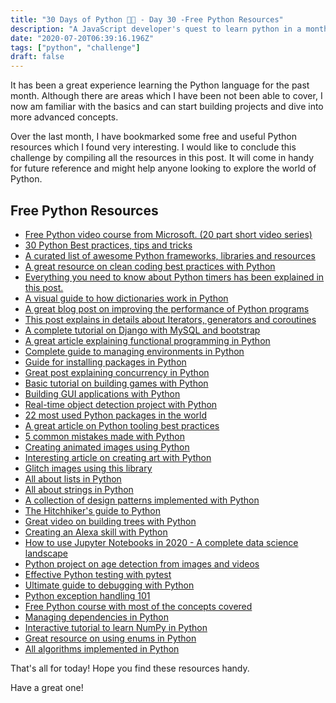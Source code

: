 ```yaml
---
title: "30 Days of Python 👨‍💻 - Day 30 -Free Python Resources"
description: "A JavaScript developer's quest to learn python in a month."
date: "2020-07-20T06:39:16.196Z"
tags: ["python", "challenge"]
draft: false
---
```


It has been a great experience learning the Python language for the past month. Although there are areas which I have been not been able to cover, I now am familiar with the basics and can start building projects and dive into more advanced concepts.

Over the last month, I have bookmarked some free and useful Python resources which I found very interesting. I would like to conclude this challenge by compiling all the resources in this post. It will come in handy for future reference and might help anyone looking to explore the world of Python.

## Free Python Resources

- [Free Python video course from Microsoft. (20 part short video series)](https://www.youtube.com/playlist?list=PLlrxD0HtieHiXd-nEby-TMCoUNwhbLUnj)
- [30 Python Best practices, tips and tricks](https://towardsdatascience.com/30-python-best-practices-tips-and-tricks-caefb9f8c5f5)
- [A curated list of awesome Python frameworks, libraries and resources](https://github.com/vinta/awesome-python)
- [A great resource on clean coding best practices with Python](https://github.com/zedr/clean-code-python)
- [Everything you need to know about Python timers has been explained in this post.](https://realpython.com/python-timer/)
- [A visual guide to how dictionaries work in Python](https://www.freecodecamp.org/news/python-dictionaries-detailed-visual-introduction/)
- [A great blog post on improving the performance of Python programs](https://martinheinz.dev/blog/13)
- [This post explains in details about Iterators, generators and coroutines](https://www.integralist.co.uk/posts/python-generators/)
- [A complete tutorial on Django with MySQL and bootstrap](https://www.ahmedbouchefra.com/django-3-tutorial-and-crud-example-with-mysql-and-bootstrap/)
- [A great article explaining functional programming in Python](https://treyhunner.com/2020/01/passing-functions-as-arguments/)
- [Complete guide to managing environments in Python](https://www.pluralsight.com/tech-blog/managing-python-environments/)
- [Guide for installing packages in Python](https://snarky.ca/a-quick-and-dirty-guide-on-how-to-install-packages-for-python/)
- [Great post explaining concurrency in Python](http://pljung.de/posts/easy-concurrency-in-python/)
- [Basic tutorial on building games with Python](https://realpython.com/arcade-python-game-framework/)
- [Building GUI applications with Python](https://realpython.com/python-gui-tkinter/)
- [Real-time object detection project with Python](https://www.poeticoding.com/real-time-object-detection-with-phoenix-and-python/)
- [22 most used Python packages in the world](https://medium.com/better-programming/the-22-most-used-python-packages-in-the-world-7020a904b2e)
- [A great article on Python tooling best practices](https://medium.com/better-programming/understanding-best-practice-python-tooling-by-comparing-popular-project-templates-6eba49229106)
- [5 common mistakes made with Python](https://www.youtube.com/watch?v=fMRzuwlqfzs)
- [Creating animated images using Python](https://medium.com/swlh/python-animated-images-6a85b9b68f86)
- [Interesting article on creating art with Python](https://www.generativehut.com/post/robots-and-generative-art-and-python-oh-my)
- [Glitch images using this library](https://pypi.org/project/glitch-this/)
- [All about lists in Python](https://www.blog.pythonlibrary.org/2020/03/10/python-101-learning-about-lists/)
- [All about strings in Python](https://www.blog.pythonlibrary.org/2020/04/07/python-101-working-with-strings/)
- [A collection of design patterns implemented with Python](https://github.com/faif/python-patterns)
- [The Hitchhiker's guide to Python](https://docs.python-guide.org/)
- [Great video on building trees with Python](https://www.youtube.com/watch?v=7tCNu4CnjVc)
- [Creating an Alexa skill with Python](https://realpython.com/alexa-python-skill/)
- [How to use Jupyter Notebooks in 2020 - A complete data science landscape](https://ljvmiranda921.github.io/notebook/2020/03/06/jupyter-notebooks-in-2020/)
- [Python project on age detection from images and videos](https://www.pyimagesearch.com/2020/04/13/opencv-age-detection-with-deep-learning/)
- [Effective Python testing with pytest](https://realpython.com/pytest-python-testing/)
- [Ultimate guide to debugging with Python](https://martinheinz.dev/blog/24)
- [Python exception handling 101](https://www.blog.pythonlibrary.org/2020/06/17/python-101-exception-handling-2/)
- [Free Python course with most of the concepts covered](https://dabeaz-course.github.io/practical-python/Notes/Contents)
- [Managing dependencies in Python](https://modelpredict.com/python-dependency-management-tools)
- [Interactive tutorial to learn NumPy in Python](https://mathtocode.com/)
- [Great resource on using enums in Python](https://florian-dahlitz.de/blog/why-you-should-use-more-enums-in-python)
- [All algorithms implemented in Python](https://github.com/TheAlgorithms/Python)

That's all for today! Hope you find these resources handy.

Have a great one!
